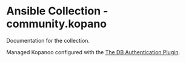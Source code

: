 # Ansible Collection - community.kopano

Documentation for the collection.

Managed Kopanoo configured with the [The DB Authentication Plugin](https://documentation.kopano.io/kopanocore_administrator_manual/configure_kc_components.html#the-db-authentication-plugin).  

